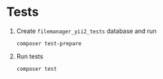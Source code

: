 # Tests

1. Create `filemanager_yii2_tests` database and run

   ```
   composer test-prepare
   ```

2. Run tests

   ```
   composer test
   ```
